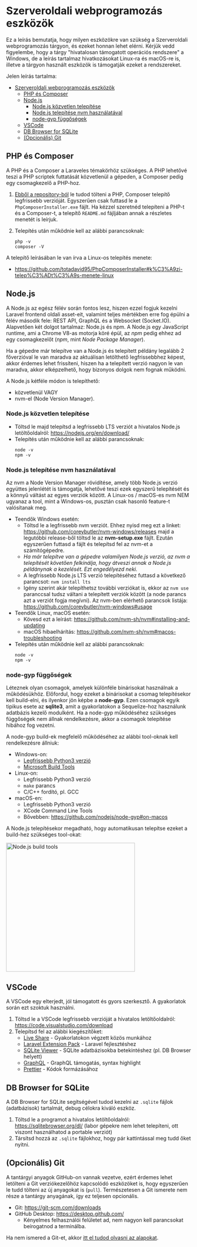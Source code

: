 # Szerveroldali webprogramozás eszközök

Ez a leírás bemutatja, hogy milyen eszközökre van szükség a Szerveroldali webprogramozás tárgyon, és ezeket honnan lehet elérni. Kérjük vedd figyelembe, hogy a tárgy "hivatalosan támogatott operációs rendszere" a Windows, de a leírás tartalmaz hivatkozásokat Linux-ra és macOS-re is, illetve a tárgyon használt eszközök is támogatják ezeket a rendszereket.

Jelen leírás tartalma:

- [Szerveroldali webprogramozás eszközök](#szerveroldali-webprogramozás-eszközök)
  - [PHP és Composer](#php-és-composer)
  - [Node.js](#nodejs)
    - [Node.js közvetlen telepítése](#nodejs-közvetlen-telepítése)
    - [Node.js telepítése nvm használatával](#nodejs-telepítése-nvm-használatával)
    - [node-gyp függőségek](#node-gyp-függőségek)
  - [VSCode](#vscode)
  - [DB Browser for SQLite](#db-browser-for-sqlite)
  - [(Opcionális) Git](#opcionális-git)

## PHP és Composer

A PHP és a Composer a Laraveles témakörhöz szükséges. A PHP lehetővé teszi a PHP scriptek futtatását közvetlenül a gépeden, a Composer pedig egy csomagkezelő a PHP-hoz.

1. [Ebből a repository-ból](https://github.com/totadavid95/PhpComposerInstaller) le tudod tölteni a PHP, Composer telepítő legfrissebb verzióját. Egyszerűen csak futtasd le a `PhpComposerInstaller.exe` fájlt. Ha kézzel szeretnéd telepíteni a PHP-t és a Composer-t, a telepítő `README.md` fájljában annak a részletes menetét is leírjuk.
2. Telepítés után működnie kell az alábbi parancsoknak:

   ```shell
   php -v
   composer -V
   ```

A telepítő leírásában le van írva a Linux-os telepítés menete:
- https://github.com/totadavid95/PhpComposerInstaller#k%C3%A9zi-telep%C3%ADt%C3%A9s-menete-linux

## Node.js

A Node.js az egész félév során fontos lesz, hiszen ezzel fogjuk kezelni Laravel frontend oldali asset-eit, valamint teljes mértékben erre fog épülni a félév második fele: REST API, GraphQL és a Websocket (Socket.IO). Alapvetően két dolgot tartalmaz: Node.js és npm. A Node.js egy JavaScript runtime, ami a Chrome V8-as motorja köré épül, az *npm* pedig ehhez ad egy csomagkezelőt (*npm*, mint *Node Package Manager*).

Ha a gépedre már telepítve van a Node.js és telepített példány legalább 2 főverzióval le van maradva az aktuálisan letölthető legfrissebbhez képest, akkor érdemes lehet frissíteni, hiszen ha a telepített verzió nagyon le van maradva, akkor elképzelhető, hogy bizonyos dolgok nem fognak működni.

A Node.js kétféle módon is telepíthető:

- közvetlenül VAGY
- nvm-el (Node Version Manager).

### Node.js közvetlen telepítése

- Töltsd le majd telepítsd a legfrissebb LTS verziót a hivatalos Node.js letöltőoldalról: https://nodejs.org/en/download/
- Telepítés után működnie kell az alábbi parancsoknak:
  ```shell
  node -v
  npm -v
  ```

### Node.js telepítése nvm használatával

Az nvm a Node Version Manager rövidítése, amely több Node.js verzió együttes jelenlétét is támogatja, lehetővé teszi ezek egyszerű telepítését és a könnyű váltást az egyes verziók között. A Linux-os / macOS-es nvm NEM ugyanaz a tool, mint a Windows-os, pusztán csak hasonló feature-t valósítanak meg.

- Teendők Windows esetén:
  - Töltsd le a legfrissebb nvm verziót. Ehhez nyisd meg ezt a linket: https://github.com/coreybutler/nvm-windows/releases majd a legutóbbi release-ből töltsd le az **nvm-setup.exe** fájlt. Ezután egyszerűen futtasd a fájlt és telepítsd fel az nvm-et a számítógépedre.
  - _Ha már telepítve van a gépedre valamilyen Node.js verzió, az nvm a telepítését követően felkínálja, hogy átveszi annak a Node.js példánynak a kezelését. Ezt engedélyezd neki._
  - A legfrissebb Node.js LTS verzió telepítéséhez futtasd a következő parancsot: `nvm install lts`
  - Igény szerint akár telepíthetsz további verziókat is, ekkor az `nvm use` paranccsal tudsz váltani a telepített verziók között (a node parancs azt a verziót fogja megívni). Az nvm-ben elérhető parancsok listája: https://github.com/coreybutler/nvm-windows#usage
- Teendők Linux, macOS esetén:
  - Kövesd ezt a leírást: https://github.com/nvm-sh/nvm#installing-and-updating
  - macOS hibaelhárítás: https://github.com/nvm-sh/nvm#macos-troubleshooting
- Telepítés után működnie kell az alábbi parancsoknak:
  ```shell
  node -v
  npm -v
  ```

### node-gyp függőségek

Léteznek olyan csomagok, amelyek különféle binárisokat használnak a működésükhöz. Előfordul, hogy ezeket a binárisokat a csomag telepítésekor kell build-elni, és ilyenkor jön képbe a **node-gyp**. Ezen csomagok egyik tipikus esete az **sqlite3**, amit a gyakorlatokon a Sequelize-hoz használunk adatbázis kezelő modulként. Ha a node-gyp működéséhez szükséges függőségek nem állnak rendelkezésre, akkor a csomagok telepítése hibához fog vezetni.

A node-gyp build-ek megfelelő működéséhez az alábbi tool-oknak kell rendelkezésre állniuk:

- Windows-on:
  - [Legfrissebb Python3 verzió](https://www.python.org/downloads/windows/)
  - [Microsoft Build Tools](https://visualstudio.microsoft.com/thank-you-downloading-visual-studio/?sku=BuildTools)
- Linux-on:
  - Legfrissebb Python3 verzió
  - `make` parancs
  - C/C++ fordító, pl. GCC
- macOS-en:
  - Legfrissebb Python3 verzió
  - XCode Command Line Tools
  - Bővebben: https://github.com/nodejs/node-gyp#on-macos

A Node.js telepítésekor megadható, hogy automatikusan telepítse ezeket a build-hez szükséges tool-okat:

<img src="https://i.imgur.com/pgNyM4Z.png" width="350px" alt="Node.js build tools">

## VSCode

A VSCode egy elterjedt, jól támogatott és gyors szerkesztő. A gyakorlatok során ezt szoktuk használni.

1. Töltsd le a VSCode legfrissebb verzióját a hivatalos letöltőoldalról: https://code.visualstudio.com/download
2. Telepítsd fel az alábbi kiegészítőket:
   - [Live Share](https://marketplace.visualstudio.com/items?itemName=MS-vsliveshare.vsliveshare) - Gyakorlatokon végzett közös munkához
   - [Laravel Extension Pack](https://marketplace.visualstudio.com/items?itemName=onecentlin.laravel-extension-pack) - Laravel fejlesztéshez
   - [SQLite Viewer](https://marketplace.visualstudio.com/items?itemName=qwtel.sqlite-viewer) - SQLite adatbázisokba betekintéshez (pl. DB Browser helyett)
   - [GraphQL](https://marketplace.visualstudio.com/items?itemName=GraphQL.vscode-graphql) - GraphQL támogatás, syntax highlight
   - [Prettier](https://marketplace.visualstudio.com/items?itemName=esbenp.prettier-vscode) - Kódok formázásához

## DB Browser for SQLite

A DB Browser for SQLite segítségével tudod kezelni az `.sqlite` fájlok (adatbázisok) tartalmát, debug célokra kiváló eszköz.

1. Töltsd le a programot a hivatalos letöltőoldalról: https://sqlitebrowser.org/dl/ (labor gépekre nem lehet telepíteni, ott viszont használhatod a portable verziót)
2. Társítsd hozzá az `.sqlite` fájlokhoz, hogy pár kattintással meg tudd őket nyitni.

## (Opcionális) Git

A tantárgyi anyagok GitHub-on vannak vezetve, ezért érdemes lehet letölteni a Git verziókezelőhöz kapcsolódó eszközöket is, hogy egyszerűen le tudd tölteni az új anyagokat is (`pull`). Természetesen a Git ismerete nem része a tantárgy anyagának, így ez teljesen opcionális.

- Git: https://git-scm.com/downloads
- GitHub Desktop: https://desktop.github.com/
  - Kényelmes felhasználói felületet ad, nem nagyon kell parancsokat beírogatnod a terminálba.

Ha nem ismered a Git-et, akkor [itt el tudod olvasni az alapokat](https://www.freecodecamp.org/news/learn-the-basics-of-git-in-under-10-minutes-da548267cc91/).
